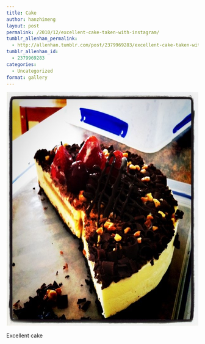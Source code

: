 ```yaml
---
title: Cake
author: hanzhimeng
layout: post
permalink: /2010/12/excellent-cake-taken-with-instagram/
tumblr_allenhan_permalink:
  - http://allenhan.tumblr.com/post/2379969283/excellent-cake-taken-with-instagram
tumblr_allenhan_id:
  - 2379969283
categories:
  - Uncategorized
format: gallery
---
```

[<img class="alignnone size-full wp-image-508" alt="tumblr_ldp9argE5W1qzkacto1_" src="/images/uploads/2013/03/tumblr_ldp9argE5W1qzkacto1_.jpg" width="612" height="612" />][1]

Excellent cake

 [1]: /images/uploads/2013/03/tumblr_ldp9argE5W1qzkacto1_.jpg

